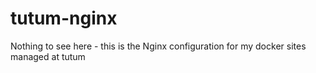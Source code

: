# tutum-nginx
Nothing to see here - this is the Nginx configuration for my docker sites managed at tutum
